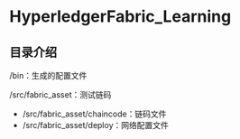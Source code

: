 # HyperledgerFabric_Learning
## 目录介绍

/bin：生成的配置文件

/src/fabric_asset：测试链码
- /src/fabric_asset/chaincode：链码文件
- /src/fabric_asset/deploy：网络配置文件
